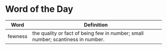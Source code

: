 # Word of the Day

|Word|Definition|
|---|---|
|fewness|the quality or fact of being few in number; small number; scantiness in number.|